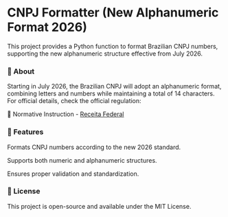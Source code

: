 # CNPJ Formatter (New Alphanumeric Format 2026)

This project provides a Python function to format Brazilian CNPJ numbers, supporting the new alphanumeric structure effective from July 2026.

### 📌 About

Starting in July 2026, the Brazilian CNPJ will adopt an alphanumeric format, combining letters and numbers while maintaining a total of 14 characters. For official details, check the official regulation:

🔗 Normative Instruction - [Receita Federal](http://normas.receita.fazenda.gov.br/sijut2consulta/link.action?idAto=127567)

### 🚀 Features

Formats CNPJ numbers according to the new 2026 standard.

Supports both numeric and alphanumeric structures.

Ensures proper validation and standardization.

### 📜 License

This project is open-source and available under the MIT License.
